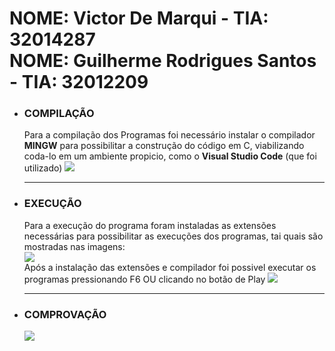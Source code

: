 <h1>
  NOME: Victor De Marqui - TIA: 32014287
  <br>
  NOME: Guilherme Rodrigues Santos - TIA: 32012209
</h1>

<ul>
  <li>
    <h3>COMPILAÇÃO</h3>
    <p>Para a compilação dos Programas foi necessário instalar o compilador <b>MINGW</b> para possibilitar a construção do código em C, viabilizando coda-lo em um ambiente                propicio, como o <b>Visual Studio Code</b> (que foi utilizado)
     <img src="https://cdn.discordapp.com/attachments/820795354823786508/951861335245848616/unknown.png">
    </p>
  </li>
  
  <hr>
  
  <li>
    <h3>EXECUÇÃO</h3>
    <p>Para a execução do programa foram instaladas as extensões necessárias para possibilitar as execuções dos programas, tai quais são mostradas nas imagens:      
      <br>
      <img src="https://cdn.discordapp.com/attachments/820795354823786508/941771361108516974/Captura_de_tela_2022-02-11_155943.png">
      <br>
      Após a instalação das extensões e compilador foi possivel executar os programas pressionando F6 OU clicando no botão de Play
      <img src="https://cdn.discordapp.com/attachments/820795354823786508/951861591484293140/unknown.png">
    </p>
  </li>
  
  <hr>
  
  <li>
    <h3>COMPROVAÇÃO</h3>
    <img src="https://cdn.discordapp.com/attachments/820795354823786508/951861838465867806/unknown.png">
  </li>
</ul>
